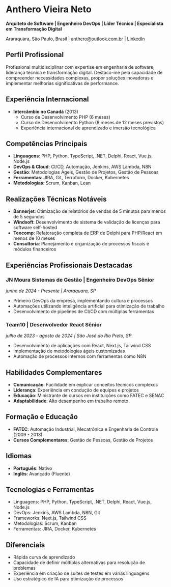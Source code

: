 # Anthero Vieira Neto

**Arquiteto de Software | Engenheiro DevOps | Líder Técnico | Especialista em Transformação Digital**

Araraquara, São Paulo, Brasil | anthero@outlook.com.br | [LinkedIn](https://www.linkedin.com/in/anthero-vieira-neto-aa7a6b8a)

## Perfil Profissional
Profissional multidisciplinar com expertise em engenharia de software, liderança técnica e transformação digital. Destaco-me pela capacidade de compreender necessidades complexas, propor soluções inovadoras e implementar melhorias significativas de performance.

## Experiência Internacional
- **Intercâmbio no Canadá** (2013)
  - Curso de Desenvolvimento PHP (6 meses)
  - Curso de Desenvolvimento Python (8 meses de 12 meses previstos)
  - Experiência internacional de aprendizado e imersão tecnológica

## Competências Principais
- **Linguagens**: PHP, Python, TypeScript, .NET, Delphi, React, Vue.js, Node.js
- **DevOps & Cloud**: CI/CD, Automação, Jenkins, AWS Lambda, N8N
- **Gestão**: Metodologias Ágeis, Gestão de Projetos, Gestão de Pessoas
- **Ferramentas**: JIRA, Git, Terraform, Docker, Kubernetes
- **Metodologias**: Scrum, Kanban, Lean

## Realizações Técnicas Notáveis
- **Bannerjet**: Otimização de relatórios de vendas de 5 minutos para menos de 5 segundos
- **Windsoft**: Desenvolvimento de sistema de validação de licenças para software self-hosted
- **Teocomp**: Refatoração completa de ERP de Delphi para PHP/React em menos de 10 meses
- **Consultoria**: Planejamento e organização de processos fiscais e módulos financeiros

## Experiências Profissionais Destacadas

### JN Moura Sistemas de Gestão | Engenheiro DevOps Sênior
*junho de 2024 - Presente | Araraquara, SP*
- Primeiro DevOps da empresa, implementando cultura e processos
- Automações utilizando inteligência artificial para otimização de trabalho
- Desenvolvimento de pipelines de CI/CD com múltiplas ferramentas

### Team10 | Desenvolvedor React Sênior
*julho de 2023 - agosto de 2024 | São José do Rio Preto, SP*
- Desenvolvimento de aplicações com React, Next.js, Tailwind CSS
- Implementação de metodologias ágeis customizadas
- Automação de processos internos com ferramentas como N8N

## Habilidades Complementares
- **Comunicação**: Facilidade em explicar conceitos técnicos complexos
- **Liderança**: Experiência em condução de equipes e projetos
- **Educação**: Ministrante de cursos em instituições como FATEC e SENAC
- **Adaptabilidade**: Alto desempenho em trabalho remoto

## Formação e Educação
- **FATEC**: Automação Industrial, Mecatrônica e Engenharia de Controle (2009 - 2013)
- **Cursos Complementares**: Gestão de Pessoas, Gestão de Projetos

## Idiomas
- **Português**: Nativo
- **Inglês**: Avançado (Fluente)

## Tecnologias e Ferramentas
- Linguagens: PHP, Python, TypeScript, .NET, Delphi, React, Vue.js, Node.js
- DevOps: Jenkins, AWS Lambda, N8N, Git
- Frameworks: Next.js, Tailwind CSS
- Metodologias: Scrum, Kanban
- Ferramentas: JIRA, Docker, Kubernetes

## Diferenciais
- Rápida curva de aprendizado
- Capacidade de definir múltiplas alternativas para resolução de problemas
- Experiência em criação de suítes de testes em várias linguagens
- Uso estratégico de IA para otimização de processos